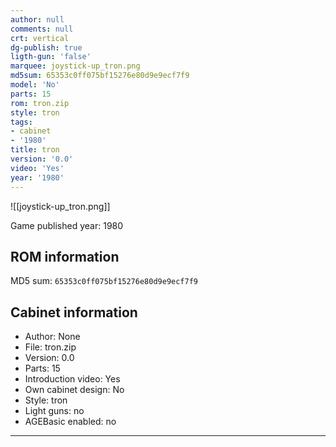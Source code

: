 ```yaml
---
author: null
comments: null
crt: vertical
dg-publish: true
ligth-gun: 'false'
marquee: joystick-up_tron.png
md5sum: 65353c0ff075bf15276e80d9e9ecf7f9
model: 'No'
parts: 15
rom: tron.zip
style: tron
tags:
- cabinet
- '1980'
title: tron
version: '0.0'
video: 'Yes'
year: '1980'
---
```


![[joystick-up_tron.png]]

Game published year: 1980

## ROM information

MD5 sum: `65353c0ff075bf15276e80d9e9ecf7f9` 

## Cabinet information

- Author: None
- File: tron.zip
- Version: 0.0
- Parts: 15
- Introduction video: Yes
- Own cabinet design: No
- Style: tron
- Light guns: no
- AGEBasic enabled: no

---
